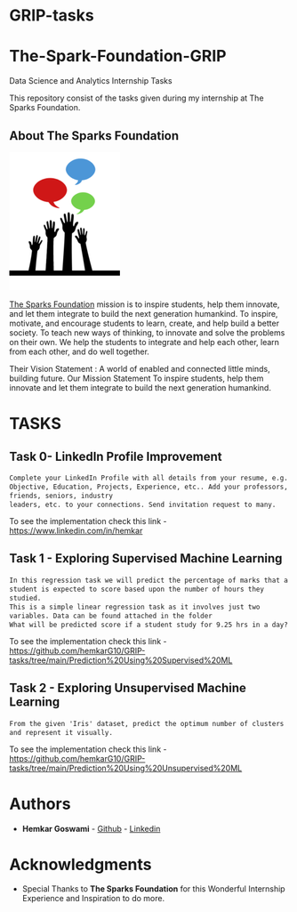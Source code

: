 # GRIP-tasks
# The-Spark-Foundation-GRIP
Data Science and Analytics Internship Tasks

This repository consist of the tasks given during my internship at The Sparks Foundation.

## About The Sparks Foundation

![](logo.png)

[The Sparks Foundation](https://thesparksfoundationsingapore.org/) mission is to inspire students, help them innovate, and let them integrate to build the next generation humankind. To inspire, motivate, and encourage students to learn, create, and help build a better society. To teach new ways of thinking, to innovate and solve the problems on their own. We help the students to integrate and help each other, learn from each other, and do well together.

Their Vision Statement : A world of enabled and connected little minds, building future. Our Mission Statement To inspire students, help them innovate and let them integrate to build the next generation humankind.

# TASKS

## Task 0- LinkedIn Profile Improvement

    Complete your LinkedIn Profile with all details from your resume, e.g. Objective, Education, Projects, Experience, etc.. Add your professors, friends, seniors, industry
    leaders, etc. to your connections. Send invitation request to many. 

To see the implementation check this link - https://www.linkedin.com/in/hemkar

## Task 1 - Exploring Supervised Machine Learning

    In this regression task we will predict the percentage of marks that a student is expected to score based upon the number of hours they studied.
    This is a simple linear regression task as it involves just two variables. Data can be found attached in the folder
    What will be predicted score if a student study for 9.25 hrs in a day? 

To see the implementation check this link -https://github.com/hemkarG10/GRIP-tasks/tree/main/Prediction%20Using%20Supervised%20ML

## Task 2 - Exploring Unsupervised Machine Learning

    From the given 'Iris' dataset, predict the optimum number of clusters and represent it visually.

To see the implementation check this link - https://github.com/hemkarG10/GRIP-tasks/tree/main/Prediction%20Using%20Unsupervised%20ML

# Authors

* **Hemkar Goswami**  - [Github](https://github.com/hemkarG10)
                     - [Linkedin](https://www.linkedin.com/in/hemkar)
                     


# Acknowledgments

* Special Thanks to **The Sparks Foundation** for this Wonderful Internship Experience and Inspiration to do more.
